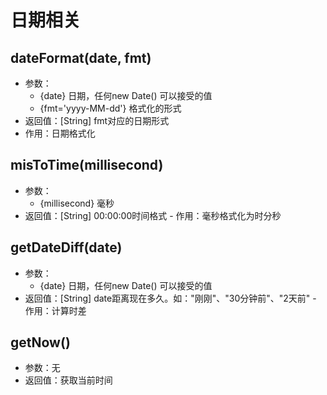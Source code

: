 # 日期相关

## dateFormat(date, fmt)
  - 参数：
    - {date} 日期，任何new Date() 可以接受的值
    - {fmt='yyyy-MM-dd'} 格式化的形式
   - 返回值：[String] fmt对应的日期形式
   - 作用：日期格式化

## misToTime(millisecond)
  - 参数：
    - {millisecond} 毫秒
   - 返回值：[String] 00:00:00时间格式
    - 作用：毫秒格式化为时分秒

## getDateDiff(date)
  - 参数：
    - {date} 日期，任何new Date() 可以接受的值
   - 返回值：[String] date距离现在多久。如："刚刚"、"30分钟前"、"2天前"
    - 作用：计算时差

## getNow()
   - 参数：无
   - 返回值：获取当前时间

